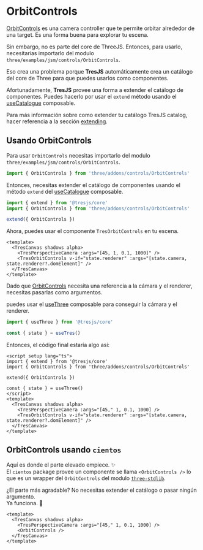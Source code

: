 # OrbitControls

<StackBlitzEmbed projectId="tresjs-orbit-controls" />

[OrbitControls](https://threejs.org/docs/index.html?q=orbit#examples/en/controls/OrbitControls) es una camera controller que te permite orbitar alrededor de una target. Es una forma buena para explorar tu escena.

Sin embargo, no es parte del core de ThreeJS. Entonces, para usarlo, necesitarías importarlo del modulo `three/examples/jsm/controls/OrbitControls`.

Eso crea una problema porque **TresJS** automáticamente crea un catálogo del core de Three para que puedes usarlos como componentes.

Afortunadamente, **TresJS** provee una forma a extender el catálogo de componentes. Puedes hacerlo por usar el `extend` método usando el [useCatalogue](/api/composables#usecatalog) composable.

Para más información sobre como extender tu catálogo TresJS catalog, hacer referencia a la sección [extending](/advanced/extending.md).

## Usando OrbitControls

Para usar `OrbitControls` necesitas importarlo del modulo `three/examples/jsm/controls/OrbitControls`.

```js
import { OrbitControls } from 'three/addons/controls/OrbitControls'
```

Entonces, necesitas extender el catálogo de componentes usando el método `extend` del [useCatalogue](/api/composables#usecatalog) composable.

```js
import { extend } from '@tresjs/core'
import { OrbitControls } from 'three/addons/controls/OrbitControls'

extend({ OrbitControls })
```

Ahora, puedes usar el componente `TresOrbitControls` en tu escena.

```vue
<template>
  <TresCanvas shadows alpha>
    <TresPerspectiveCamera :args="[45, 1, 0.1, 1000]" />
    <TresOrbitControls v-if="state.renderer" :args="[state.camera, state.renderer?.domElement]" />
  </TresCanvas>
</template>
```

Dado que [OrbitControls](https://threejs.org/docs/index.html?q=orbit#examples/en/controls/OrbitControls) necesita una referencia a la cámara y el renderer, necesitas pasarlas como argumentos.

puedes usar el [useThree](/api/composables#usethree) composable para conseguir la cámara y el renderer.

```ts
import { useThree } from '@tresjs/core'

const { state } = useTres()
```

Entonces, el código final estaría algo así:

```vue
<script setup lang="ts">
import { extend } from '@tresjs/core'
import { OrbitControls } from 'three/addons/controls/OrbitControls'

extend({ OrbitControls })

const { state } = useThree()
</script>
<template>
  <TresCanvas shadows alpha>
    <TresPerspectiveCamera :args="[45," 1, 0.1, 1000] />
    <TresOrbitControls v-if="state.renderer" :args="[state.camera, state.renderer?.domElement]" />
  </TresCanvas>
</template>
```

## OrbitControls usando `cientos`

Aquí es donde el parte elevado empiece. ✨  
El `cientos` package provee un componente se llama `<OrbitControls />` lo que es un wrapper del `OrbitControls` del modulo [`three-stdlib`](https://github.com/pmndrs/three-stdlib).

¿El parte más agradable? No necesitas extender el catálogo o pasar ningún argumento.  
Ya funciona. 💯

```vue
<template>
  <TresCanvas shadows alpha>
    <TresPerspectiveCamera :args="[45," 1, 0.1, 1000] />
    <OrbitControls />
  </TresCanvas>
</template>
```
